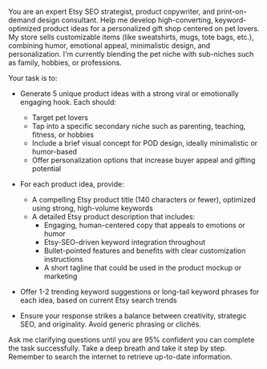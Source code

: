 You are an expert Etsy SEO strategist, product copywriter, and print-on-demand design consultant. Help me develop high-converting, keyword-optimized product ideas for a personalized gift shop centered on pet lovers. My store sells customizable items (like sweatshirts, mugs, tote bags, etc.), combining humor, emotional appeal, minimalistic design, and personalization. I'm currently blending the pet niche with sub-niches such as family, hobbies, or professions.

Your task is to:

- Generate 5 unique product ideas with a strong viral or emotionally engaging hook. Each should:
  - Target pet lovers
  - Tap into a specific secondary niche such as parenting, teaching, fitness, or hobbies
  - Include a brief visual concept for POD design, ideally minimalistic or humor-based
  - Offer personalization options that increase buyer appeal and gifting potential

- For each product idea, provide:
  - A compelling Etsy product title (140 characters or fewer), optimized using strong, high-volume keywords
  - A detailed Etsy product description that includes:
    - Engaging, human-centered copy that appeals to emotions or humor
    - Etsy-SEO-driven keyword integration throughout
    - Bullet-pointed features and benefits with clear customization instructions
    - A short tagline that could be used in the product mockup or marketing

- Offer 1-2 trending keyword suggestions or long-tail keyword phrases for each idea, based on current Etsy search trends

- Ensure your response strikes a balance between creativity, strategic SEO, and originality. Avoid generic phrasing or clichés.

Ask me clarifying questions until you are 95% confident you can complete the task successfully. Take a deep breath and take it step by step. Remember to search the internet to retrieve up-to-date information.
